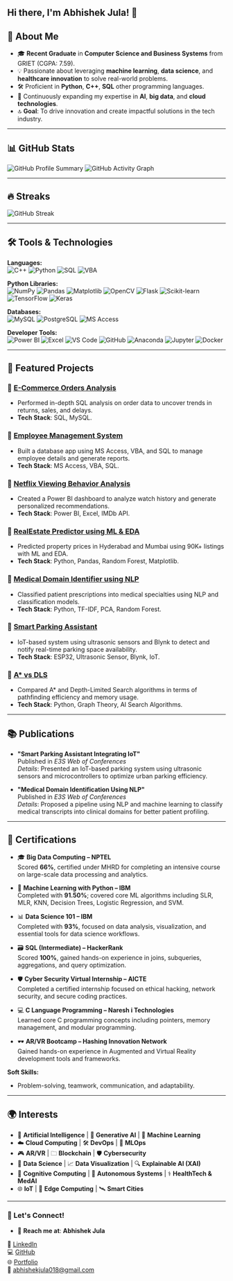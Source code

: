 ## Hi there, I'm Abhishek Jula! 👋


## 🚀 About Me
- 🎓 **Recent Graduate** in **Computer Science and Business Systems** from GRIET (CGPA: 7.59).
- 💡 Passionate about leveraging **machine learning**, **data science**, and **healthcare innovation** to solve real-world problems.
- 🛠️ Proficient in **Python**, **C++**, **SQL** other programming languages.
- 🌱 Continuously expanding my expertise in **AI**, **big data**, and **cloud technologies**.
- 🔝 **Goal**: To drive innovation and create impactful solutions in the tech industry.

---

## 📊 GitHub Stats
![GitHub Profile Summary](https://github-profile-summary-cards.vercel.app/api/cards/profile-details?username=ABHISHEKJULA07&theme=radical)
![GitHub Activity Graph](https://github-readme-activity-graph.vercel.app/graph?username=ABHISHEKJULA07&theme=radical)

---

## 🔥 Streaks
![GitHub Streak](https://github-readme-streak-stats.herokuapp.com/?user=ABHISHEKJULA07&theme=radical)

---

## 🛠️ Tools & Technologies

**Languages:**  
![C++](https://img.shields.io/badge/-C++-00599C?logo=c%2B%2B&logoColor=white&style=for-the-badge)
![Python](https://img.shields.io/badge/-Python-3776AB?logo=python&logoColor=white&style=for-the-badge)
![SQL](https://img.shields.io/badge/-SQL-4479A1?logo=mysql&logoColor=white&style=for-the-badge)
![VBA](https://img.shields.io/badge/-VBA-0D4B91?logo=microsoft-access&logoColor=white&style=for-the-badge)

**Python Libraries:**  
![NumPy](https://img.shields.io/badge/-NumPy-013243?logo=numpy&logoColor=white&style=for-the-badge)
![Pandas](https://img.shields.io/badge/-Pandas-150458?logo=pandas&logoColor=white&style=for-the-badge)
![Matplotlib](https://img.shields.io/badge/-Matplotlib-11557c?logo=matplotlib&logoColor=white&style=for-the-badge)
![OpenCV](https://img.shields.io/badge/-OpenCV-5C3EE8?logo=opencv&logoColor=white&style=for-the-badge)
![Flask](https://img.shields.io/badge/-Flask-000000?logo=flask&logoColor=white&style=for-the-badge)
![Scikit-learn](https://img.shields.io/badge/-Scikit%20Learn-F7931E?logo=scikit-learn&logoColor=white&style=for-the-badge)
![TensorFlow](https://img.shields.io/badge/-TensorFlow-FF6F00?logo=tensorflow&logoColor=white&style=for-the-badge)
![Keras](https://img.shields.io/badge/-Keras-D00000?logo=keras&logoColor=white&style=for-the-badge)

**Databases:**  
![MySQL](https://img.shields.io/badge/-MySQL-4479A1?logo=mysql&logoColor=white&style=for-the-badge)
![PostgreSQL](https://img.shields.io/badge/-PostgreSQL-336791?logo=postgresql&logoColor=white&style=for-the-badge)
![MS Access](https://img.shields.io/badge/-MS%20Access-A4373A?logo=microsoft-access&logoColor=white&style=for-the-badge)

**Developer Tools:**  
![Power BI](https://img.shields.io/badge/-Power%20BI-F2C811?logo=powerbi&logoColor=black&style=for-the-badge)
![Excel](https://img.shields.io/badge/-Excel-217346?logo=microsoft-excel&logoColor=white&style=for-the-badge)
![VS Code](https://img.shields.io/badge/-VS%20Code-007ACC?logo=visualstudiocode&logoColor=white&style=for-the-badge)
![GitHub](https://img.shields.io/badge/-GitHub-181717?logo=github&logoColor=white&style=for-the-badge)
![Anaconda](https://img.shields.io/badge/-Anaconda-44A833?logo=anaconda&logoColor=white&style=for-the-badge)
![Jupyter](https://img.shields.io/badge/-Jupyter-F37626?logo=jupyter&logoColor=white&style=for-the-badge)
![Docker](https://img.shields.io/badge/-Docker-2496ED?logo=docker&logoColor=white&style=for-the-badge)



---

## 🐂 Featured Projects

### 📌 [E-Commerce Orders Analysis](https://github.com/ABHISHEKJULA07/E-Commerce-Orders-Analysis)
- Performed in-depth SQL analysis on order data to uncover trends in returns, sales, and delays.
- **Tech Stack**: SQL, MySQL.

### 📌 [Employee Management System](https://github.com/ABHISHEKJULA07/Employee-Management-System)
- Built a database app using MS Access, VBA, and SQL to manage employee details and generate reports.
- **Tech Stack**: MS Access, VBA, SQL.

### 📌 [Netflix Viewing Behavior Analysis](https://github.com/ABHISHEKJULA07/netflix-viewing-behavior-analysis)
- Created a Power BI dashboard to analyze watch history and generate personalized recommendations.
- **Tech Stack**: Power BI, Excel, IMDb API.

### 📌 [RealEstate Predictor using ML & EDA](https://github.com/ABHISHEKJULA07/RealEstate-Predictor-using-ML-EDA)
- Predicted property prices in Hyderabad and Mumbai using 90K+ listings with ML and EDA.
- **Tech Stack**: Python, Pandas, Random Forest, Matplotlib.

### 📌 [Medical Domain Identifier using NLP](https://github.com/ABHISHEKJULA07/medical-domain-identifier)
- Classified patient prescriptions into medical specialties using NLP and classification models.
- **Tech Stack**: Python, TF-IDF, PCA, Random Forest.

### 📌 [Smart Parking Assistant](https://github.com/ABHISHEKJULA07/Smart-Parking-Assistant-IoT)
- IoT-based system using ultrasonic sensors and Blynk to detect and notify real-time parking space availability.
- **Tech Stack**: ESP32, Ultrasonic Sensor, Blynk, IoT.

### 📌 [A* vs DLS](https://github.com/ABHISHEKJULA07/A-star-vs-Depth-Limited-Search)
- Compared A* and Depth-Limited Search algorithms in terms of pathfinding efficiency and memory usage.
- **Tech Stack**: Python, Graph Theory, AI Search Algorithms.
---

## 📚 Publications

- **"Smart Parking Assistant Integrating IoT"**  
  Published in *E3S Web of Conferences*  
  *Details*: Presented an IoT-based parking system using ultrasonic sensors and microcontrollers to optimize urban parking efficiency.

- **"Medical Domain Identification Using NLP"**  
  Published in *E3S Web of Conferences*  
  *Details*: Proposed a pipeline using NLP and machine learning to classify medical transcripts into clinical domains for better patient profiling.


---

## 📜 Certifications

- 🎓 **Big Data Computing – NPTEL**  
  Scored **66%**, certified under MHRD for completing an intensive course on large-scale data processing and analytics.

- 🤖 **Machine Learning with Python – IBM**  
  Completed with **91.50%**; covered core ML algorithms including SLR, MLR, KNN, Decision Trees, Logistic Regression, and SVM.

- 📊 **Data Science 101 – IBM**  
  Completed with **93%**, focused on data analysis, visualization, and essential tools for data science workflows.

- 🗃️ **SQL (Intermediate) – HackerRank**  
  Scored **100%**, gained hands-on experience in joins, subqueries, aggregations, and query optimization.

- 🛡️ **Cyber Security Virtual Internship – AICTE**  
  Completed a certified internship focused on ethical hacking, network security, and secure coding practices.

- 💻 **C Language Programming – Naresh i Technologies**  
  Learned core C programming concepts including pointers, memory management, and modular programming.

- 🕶️ **AR/VR Bootcamp – Hashing Innovation Network**  
  Gained hands-on experience in Augmented and Virtual Reality development tools and frameworks.



**Soft Skills:**
- Problem-solving, teamwork, communication, and adaptability.

---

## 🌍 Interests

- 🤖 **Artificial Intelligence** | 🧠 **Generative AI** | 🧬 **Machine Learning**  
- ☁️ **Cloud Computing** | 🛠️ **DevOps** | 🧱 **MLOps**  
- 🎮 **AR/VR** | 🗀 **Blockchain** | 🛡️ **Cybersecurity**  
- 🧩 **Data Science** | 📈 **Data Visualization** | 🔍 **Explainable AI (XAI)**  
- 🧠 **Cognitive Computing** | 🚗 **Autonomous Systems** | ⚕️ **HealthTech & MedAI**  
- 🌐 **IoT** | 📡 **Edge Computing** | 🛰️ **Smart Cities**

---

### 🌟 Let's Connect!
- 📧 **Reach me at**:
**Abhishek Jula** 

🔗 [LinkedIn](https://www.linkedin.com/in/abhi-jula0711)  
💻 [GitHub](https://github.com/ABHISHEKJULA07)  
🌐 [Portfolio](https://abhipinku66.wixsite.com/07112000)  
📧 abhishekjula018@gmail.com



